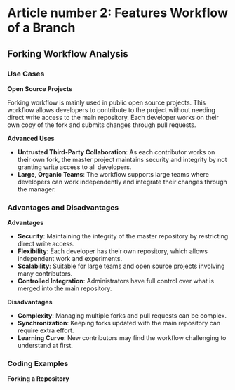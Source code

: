 # Article number 2: Features Workflow of a Branch

## Forking Workflow Analysis

### Use Cases

**Open Source Projects**

Forking workflow is mainly used in public open source projects. This workflow allows developers to contribute to the project without needing direct write access to the main repository. Each developer works on their own copy of the fork and submits changes through pull requests.

**Advanced Uses**

- **Untrusted Third-Party Collaboration**: As each contributor works on their own fork, the master project maintains security and integrity by not granting write access to all developers.
- **Large, Organic Teams**: The workflow supports large teams where developers can work independently and integrate their changes through the manager.

### Advantages and Disadvantages

**Advantages**

- **Security**: Maintaining the integrity of the master repository by restricting direct write access.
- **Flexibility**: Each developer has their own repository, which allows independent work and experiments.
- **Scalability**: Suitable for large teams and open source projects involving many contributors.
- **Controlled Integration**: Administrators have full control over what is merged into the main repository.

**Disadvantages**

- **Complexity**: Managing multiple forks and pull requests can be complex.
- **Synchronization**: Keeping forks updated with the main repository can require extra effort.
- **Learning Curve**: New contributors may find the workflow challenging to understand at first.

### Coding Examples

**Forking a Repository**



